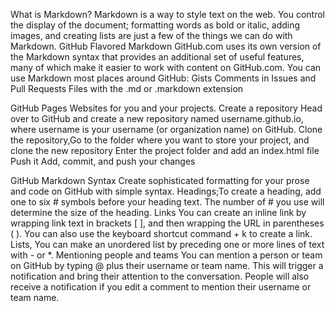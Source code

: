 What is Markdown?
Markdown is a way to style text on the web. You control the display of the document; formatting words as bold or italic, adding images, and creating lists are just a few of the things we can do with Markdown.
GitHub Flavored Markdown
GitHub.com uses its own version of the Markdown syntax that provides an additional set of useful features, many of which make it easier to work with content on GitHub.com.
You can use Markdown most places around GitHub:
Gists
Comments in Issues and Pull Requests
Files with the .md or .markdown extension

GitHub Pages
Websites for you and your projects.
Create a repository
Head over to GitHub and create a new repository named username.github.io, where username is your username (or organization name) on GitHub.
Clone the repository,Go to the folder where you want to store your project, and clone the new repository
Enter the project folder and add an index.html file
Push it
Add, commit, and push your changes

GitHub Markdown Syntax
Create sophisticated formatting for your prose and code on GitHub with simple syntax.
Headings;To create a heading, add one to six # symbols before your heading text. The number of # you use will determine the size of the heading.
Links
You can create an inline link by wrapping link text in brackets [ ], and then wrapping the URL in parentheses ( ). You can also use the keyboard shortcut command + k to create a link.
Lists, You can make an unordered list by preceding one or more lines of text with - or *.
Mentioning people and teams
You can mention a person or team on GitHub by typing @ plus their username or team name. This will trigger a notification and bring their attention to the conversation. People will also receive a notification if you edit a comment to mention their username or team name.